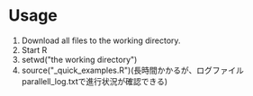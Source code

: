 # Usage

1. Download all files to the working directory.
2. Start R
3. setwd("the working directory")
4. source("_quick_examples.R")(長時間かかるが、ログファイルparallell_log.txtで進行状況が確認できる)
